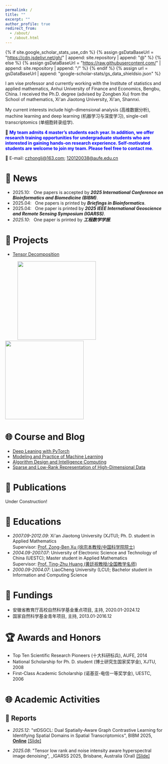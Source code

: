 ```yaml
---
permalink: /
title: ""
excerpt: ""
author_profile: true
redirect_from: 
  - /about/
  - /about.html
---
```


{% if site.google_scholar_stats_use_cdn %}
{% assign gsDataBaseUrl = "https://cdn.jsdelivr.net/gh/" | append: site.repository | append: "@" %}
{% else %}
{% assign gsDataBaseUrl = "https://raw.githubusercontent.com/" | append: site.repository | append: "/" %}
{% endif %}
{% assign url = gsDataBaseUrl | append: "google-scholar-stats/gs_data_shieldsio.json" %}

<span class='anchor' id='about-me'></span>

I am vise professor and currently working with the Institute of statistics and applied mathematics, Anhui University of Finance and Economics, Bengbu, China. I received the Ph.D. degree (advised by Zongben Xu) from the School of mathematics, Xi'an Jiaotong University, Xi'an, Shannxi. 

My current interests include high-dimensional analysis (高维数据分析), machine learning and deep learning (机器学习与深度学习), single-cell transcriptomics (单细胞转录组学). 

📢 <span style="color:blue">**My team admits 4  master’s students each year. In addition, we offer research training opportunities for undergraduate students who are interested in gaining hands-on research experience. Self-motivated students are welcome to join my team. Please feel free to contact me**.</span>

📧 E-mail: czhongli@163.com; 120120038@aufe.edu.cn 

# 🔔 News

- 2025.10: &nbsp; One papers is accepted by _**2025 International Conference on Bioinformatics and Biomedicine (BIBM)**_. 
- 2025.04: &nbsp; One papers is printed by _**Briefings in Bioinformatics**_. 
- 2025.04: &nbsp; One paper is printed by _**2025 IEEE International Geoscience and Remote Sensing Symposium (IGARSS)**_. 
- *2025.10*: &nbsp; One paper is printed by _**工程数学学报**_. 

# 🧰 Projects

-  [Tensor Decomposition](https://github.com/zhaoxile/reproducible-tensor-completion-state-of-the-art)

&nbsp;&nbsp;&nbsp;&nbsp;&nbsp;&nbsp;&nbsp;&nbsp;&nbsp;&nbsp;<a href="https://github.com/YuBangZheng/TenNet_ToolBox"><img src="https://yubangzheng.github.io/images/tennettoolbox.png" width="250"></a>
&nbsp;&nbsp;&nbsp;&nbsp;&nbsp;&nbsp;&nbsp;&nbsp;&nbsp;&nbsp;&nbsp;&nbsp;<a href="https://github.com/YuBangZheng/TSVD_ToolBox"><img src="https://yubangzheng.github.io/images/tnntoolbox.png" width="250"></a>



# 🌐 Course and Blog

- [Deep Leaning with PyTorch](https://blog.csdn.net/weixin_40234309/category_12167779.html)
- [Modeling and Practice of Machine Learning](https://blog.csdn.net/weixin_40234309/category_12088843.html)
- [Algorithm Design and Intelligence Computing](https://blog.csdn.net/weixin_40234309/category_12220879.html)
- [Sparse and Low-Rank Representation of High-Dimensional Data](https://blog.csdn.net/weixin_40234309/category_12116221.html)



# 📄 Publications

Under Construction!



# 📖 Educations

- *2007.09-2012.09*: Xi'an Jiaotong University (XJTU); Ph. D. student in Applied Mathematics <br>
  Supervisor: [Prof. Zong-Ben Xu (徐宗本教授/中国科学院院士)](https://math.xjtu.edu.cn/szdw/zgkxyys.htm)
- *2004.09-2007.07*: University of Electronic Science and Technology of China (UESTC); Master student in Applied Mathematics <br>
  Supervisor: [Prof. Ting-Zhu Huang (黄廷祝教授/全国教学名师)](http://www.math.uestc.edu.cn/info/1081/2041.htm)
- *2000.09-2004.07*: LiaoCheng University (LCU); Bachelor student in Information and Computing Science

# 💾 Fundings

- 安徽省教育厅高校自然科学基金重点项目, 主持, 2020.01-2024.12
- 国家自然科学基金青年项目, 主持, 2013.01-2016.12

# 🏆 Awards and Honors

-  Top Ten Scientific Research Pioneers‌ (十大科研标兵), AUFE, 2014
-  National Scholarship for Ph. D. student (博士研究生国家奖学金), XJTU, 2008
-  First-Class Academic Scholarship (诺基亚-电信一等奖学金), UESTC, 2006

# 🌐 Academic Activities

## 🎤 Reports

- *2025.12*: \"stDSGCL: Dual Spatially-Aware Graph Contrastive Learning for Identifying Spatial Domains in Spatial Transcriptomics", BIBM 2025, **[Online](https://virtual.2021.aaai.org/paper_AAAI-4990.html)** [[Slide]](https://yubangzheng.github.io/papers/Slide_FCTN_decomposition.pdf)

- *2025.08*: \"Tensor low rank and noise intensity aware hyperspectral image denoising\", _IGARSS 2025, Brisbane, Australia (Oral) [[Slide]](https://yubangzheng.github.io/papers/Oral_IGARSS2019_ybz.pdf)

<script type="text/javascript" src="//rf.revolvermaps.com/0/0/8.js?i=5walv8lpuh8&amp;m=0&amp;c=ff0000&amp;cr1=ffffff&amp;f=arial&amp;l=33" async="async"></script>
